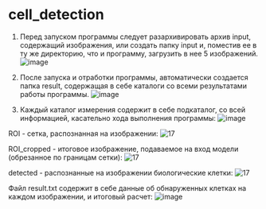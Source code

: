 # cell_detection
1. Перед запуском программы следует разархивировать  архив input, содержащий изображения, или создать папку input и, поместив ее в ту же директорию, что и программу, загрузить в нее 5 изображений.
![image](https://github.com/user-attachments/assets/e2edf458-6caa-44ec-abfe-0c43e3de3bfc)

3. После запуска и отработки программы, автоматически создается папка result, содержащая в себе каталоги со всеми результатами работы программы.
![image](https://github.com/user-attachments/assets/072b0c4a-aa82-4272-a309-0a325a425d74)

5. Каждый каталог измерения содержит в себе подкаталог, со всей информацией, касательно хода выполнения программы:
![image](https://github.com/user-attachments/assets/32f91fb4-3ed0-45fa-9524-abb2811f0724)


ROI - сетка, распознанная на изображении:
![17](https://github.com/user-attachments/assets/9f4fb586-3887-416e-a3b8-7bc77e835e39)


ROI_cropped - итоговое изображение, подаваемое на вход модели (обрезанное по границам сетки):
![17](https://github.com/user-attachments/assets/80f775f2-0c08-4f36-8c0a-053c332d4061)


detected - распознанные на изображении биологические клетки:
![17](https://github.com/user-attachments/assets/96da58e0-d1c4-45a9-866f-2c1e74fb99b3)


Файл result.txt содержит в себе данные об обнаруженных клетках на каждом изображении, и итоговый расчет:
![image](https://github.com/user-attachments/assets/1928631b-bd60-4a9c-b14d-50ef07d08aa4)



